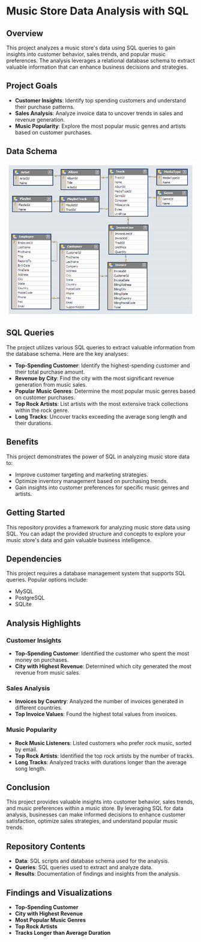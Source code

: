 # Music Store Data Analysis with SQL

## Overview
This project analyzes a music store's data using SQL queries to gain insights into customer behavior, sales trends, and popular music preferences. The analysis leverages a relational database schema to extract valuable information that can enhance business decisions and strategies.

## Project Goals
- **Customer Insights**: Identify top spending customers and understand their purchase patterns.
- **Sales Analysis**: Analyze invoice data to uncover trends in sales and revenue generation.
- **Music Popularity**: Explore the most popular music genres and artists based on customer purchases.

## Data Schema  
![MusicDatabaseSchema](https://github.com/Rudra-Patel-2906/MusicStoreAnalysis/blob/main/MusicDatabaseSchema.png)

## SQL Queries
The project utilizes various SQL queries to extract valuable information from the database schema. Here are the key analyses:

- **Top-Spending Customer**: Identify the highest-spending customer and their total purchase amount.
- **Revenue by City**: Find the city with the most significant revenue generation from music sales.
- **Popular Music Genres**: Determine the most popular music genres based on customer purchases.
- **Top Rock Artists**: List artists with the most extensive track collections within the rock genre.
- **Long Tracks**: Uncover tracks exceeding the average song length and their durations.

## Benefits
This project demonstrates the power of SQL in analyzing music store data to:
- Improve customer targeting and marketing strategies.
- Optimize inventory management based on purchasing trends.
- Gain insights into customer preferences for specific music genres and artists.

## Getting Started
This repository provides a framework for analyzing music store data using SQL. You can adapt the provided structure and concepts to explore your music store's data and gain valuable business intelligence.

## Dependencies
This project requires a database management system that supports SQL queries. Popular options include:
- MySQL
- PostgreSQL
- SQLite

## Analysis Highlights

### Customer Insights
- **Top-Spending Customer**: Identified the customer who spent the most money on purchases.
- **City with Highest Revenue**: Determined which city generated the most revenue from music sales.

### Sales Analysis
- **Invoices by Country**: Analyzed the number of invoices generated in different countries.
- **Top Invoice Values**: Found the highest total values from invoices.

### Music Popularity
- **Rock Music Listeners**: Listed customers who prefer rock music, sorted by email.
- **Top Rock Artists**: Identified the top rock artists by the number of tracks.
- **Long Tracks**: Analyzed tracks with durations longer than the average song length.

## Conclusion
This project provides valuable insights into customer behavior, sales trends, and music preferences within a music store. By leveraging SQL for data analysis, businesses can make informed decisions to enhance customer satisfaction, optimize sales strategies, and understand popular music trends.

## Repository Contents
- **Data**: SQL scripts and database schema used for the analysis.
- **Queries**: SQL queries used to extract and analyze data.
- **Results**: Documentation of findings and insights from the analysis.

## Findings and Visualizations
- **Top-Spending Customer**
- **City with Highest Revenue**
- **Most Popular Music Genres**
- **Top Rock Artists**
- **Tracks Longer than Average Duration**
